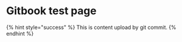 # Gitbook test page



{% hint style="success" %}
This is content upload by git commit.
{% endhint %}

